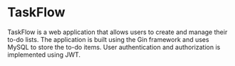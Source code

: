 # TaskFlow

TaskFlow is a web application that allows users to create and manage their to-do lists. The application is built using the Gin framework and uses MySQL to store the to-do items. User authentication and authorization is implemented using JWT.
